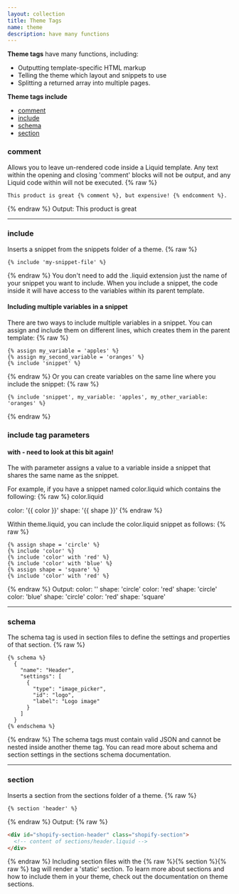 ```yaml
---
layout: collection
title: Theme Tags
name: theme
description: have many functions
---
```


**Theme tags** have many functions, including:

* Outputting template-specific HTML markup
* Telling the theme which layout and snippets to use
* Splitting a returned array into multiple pages.

**Theme tags include**
* [comment](#comment)
* [include](#include)
* [schema](#shcema)
* [section](#section)

<a name="comment"></a>
### comment 
Allows you to leave un-rendered code inside a Liquid template. Any text within the opening and closing 'comment' blocks will not be output, and any Liquid code within will not be executed.
{% raw %}
```
This product is great {% comment %}, but expensive! {% endcomment %}.
```
{% endraw %}
Output: This product is great

---

<a name="include"></a>
### include 
Inserts a snippet from the snippets folder of a theme.
{% raw %}
```
{% include 'my-snippet-file' %}
```
{% endraw %}
You don't need to add the .liquid extension just the name of your snippet you want to include. When you include a snippet, the code inside it will have access to the variables within its parent template.

#### Including multiple variables in a snippet
There are two ways to include multiple variables in a snippet. You can assign and include them on different lines, which creates them in the parent template:
{% raw %}
```
{% assign my_variable = 'apples' %}
{% assign my_second_variable = 'oranges' %}
{% include 'snippet' %}
```
{% endraw %}
Or you can create variables on the same line where you include the snippet:
{% raw %}
```
{% include 'snippet', my_variable: 'apples', my_other_variable: 'oranges' %}
```
{% endraw %}

### include tag parameters

#### with - need to look at this bit again!
The with parameter assigns a value to a variable inside a snippet that shares the same name as the snippet.

For example, if you have a snippet named color.liquid which contains the following:
{% raw %}
color.liquid

color: '{{ color }}'
shape: '{{ shape }}'
{% endraw %}

Within theme.liquid, you can include the color.liquid snippet as follows:
{% raw %}
```
{% assign shape = 'circle' %}
{% include 'color' %}
{% include 'color' with 'red' %}
{% include 'color' with 'blue' %}
{% assign shape = 'square' %}
{% include 'color' with 'red' %}
```
{% endraw %}
Output:
color: '' shape: 'circle'
color: 'red' shape: 'circle'
color: 'blue' shape: 'circle'
color: 'red' shape: 'square'

---

<a name="schema"></a>
### schema 
The schema tag is used in section files to define the settings and properties of that section.
{% raw %}
```
{% schema %}
  {
    "name": "Header",
    "settings": [
      {
        "type": "image_picker",
        "id": "logo",
        "label": "Logo image"
      }
    ]
  }
{% endschema %}
```
{% endraw %}
The schema tags must contain valid JSON and cannot be nested inside another theme tag. You can read more about schema and section settings in the sections schema documentation.

---

<a name="section"></a>
### section 
Inserts a section from the sections folder of a theme.
{% raw %}
```
{% section 'header' %}
```
{% endraw %}
Output:
{% raw %}
``` html
<div id="shopify-section-header" class="shopify-section">
  <!-- content of sections/header.liquid -->
</div>
```
{% endraw %}
Including section files with the {% raw %}{% section %}{% raw %} tag will render a 'static' section. To learn more about sections and how to include them in your theme, check out the documentation on theme sections.
